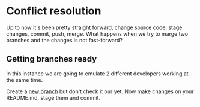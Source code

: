# Conflict resolution

Up to now it's been pretty straight forward, change source code, stage changes, commit, push, merge. What happens when we try to marge two branches and the changes is not fast-forward?

## Getting branches ready

In this instance we are going to emulate 2 different developers working at the same time.

Create a [new branch](Session2.md#Branching) but don't check it our yet.
Now make changes on your README.md, stage them and commit.

